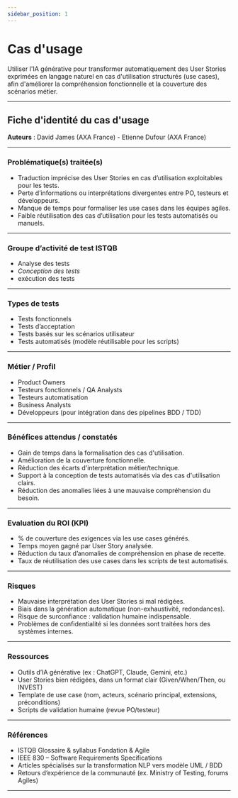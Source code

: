 ```yaml
---
sidebar_position: 1
---
```


# Cas d'usage
Utiliser l'IA générative pour transformer automatiquement des User Stories exprimées en langage naturel en cas d'utilisation structurés (use cases), afin d'améliorer la compréhension fonctionnelle et la couverture des scénarios métier.

---
## Fiche d'identité du cas d'usage
**Auteurs** : David James (AXA France) - Etienne Dufour (AXA France)

---
### Problématique(s) traitée(s) 
- Traduction imprécise des User Stories en cas d’utilisation exploitables pour les tests.
- Perte d’informations ou interprétations divergentes entre PO, testeurs et développeurs.
- Manque de temps pour formaliser les use cases dans les équipes agiles.    
- Faible réutilisation des cas d’utilisation pour les tests automatisés ou manuels.

---

### Groupe d’activité de test ISTQB
- Analyse des tests
- *Conception des tests*
- exécution des tests

---

### Types de tests
- Tests fonctionnels
- Tests d’acceptation
- Tests basés sur les scénarios utilisateur
- Tests automatisés (modèle réutilisable pour les scripts)

---

### Métier / Profil
- Product Owners
- Testeurs fonctionnels / QA Analysts
- Testeurs automatisation
- Business Analysts
- Développeurs (pour intégration dans des pipelines BDD / TDD)

---

### Bénéfices attendus / constatés 
- Gain de temps dans la formalisation des cas d'utilisation.
- Amélioration de la couverture fonctionnelle.
- Réduction des écarts d'interprétation métier/technique.
- Support à la conception de tests automatisés via des cas d'utilisation clairs.
- Réduction des anomalies liées à une mauvaise compréhension du besoin.

---

### Evaluation du ROI (KPI) 
- % de couverture des exigences via les use cases générés.
- Temps moyen gagné par User Story analysée.
- Réduction du taux d’anomalies de compréhension en phase de recette.
- Taux de réutilisation des use cases dans les scripts de test automatisés.

---

### Risques
- Mauvaise interprétation des User Stories si mal rédigées.
- Biais dans la génération automatique (non-exhaustivité, redondances).
- Risque de surconfiance : validation humaine indispensable.
- Problèmes de confidentialité si les données sont traitées hors des systèmes internes.

---

### Ressources 
- Outils d’IA générative (ex : ChatGPT, Claude, Gemini, etc.)
- User Stories bien rédigées, dans un format clair (Given/When/Then, ou INVEST)
- Template de use case (nom, acteurs, scénario principal, extensions, préconditions)
- Scripts de validation humaine (revue PO/testeur)

---

### Références

- ISTQB Glossaire & syllabus Fondation & Agile
- IEEE 830 – Software Requirements Specifications
- Articles spécialisés sur la transformation NLP vers modèle UML / BDD
- Retours d’expérience de la communauté (ex. Ministry of Testing, forums Agiles)

---